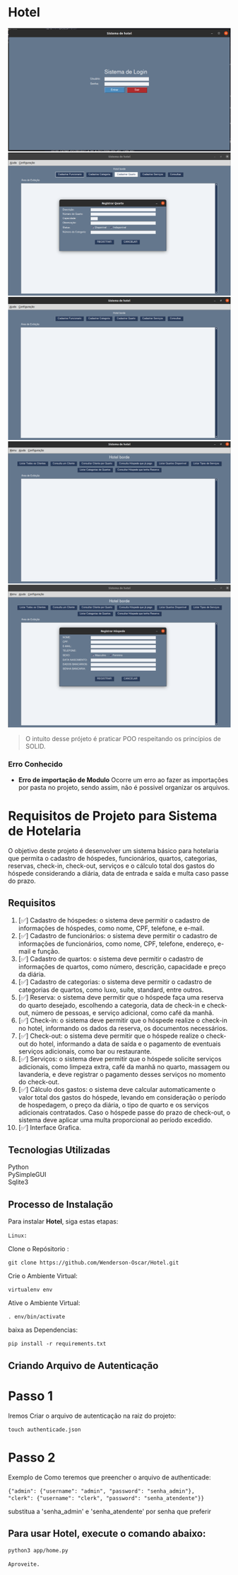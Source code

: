 # Hotel

<img  src="printscreen/base.png">
<img  src="printscreen/admin.png">
<img  src="printscreen/admin1.png">
<img  src="printscreen/clerk.png">
<img  src="printscreen/clerk1.png">

> O intuito desse prójeto é praticar POO respeitando os princípios de SOLID.

### Erro Conhecido
- **Erro de importação de Modulo** Ocorre um erro ao fazer as importações por pasta no projeto, sendo assim, não é possivel organizar os arquivos.

# Requisitos de Projeto para Sistema de Hotelaria

O objetivo deste projeto é desenvolver um sistema básico para hotelaria que permita o cadastro de hóspedes, funcionários, quartos, categorias, reservas, check-in, check-out, serviços e o cálculo total dos gastos do hóspede considerando a diária, data de entrada e saída e multa caso passe do prazo.

## Requisitos

1. [✅] Cadastro de hóspedes: o sistema deve permitir o cadastro de informações de hóspedes, como nome, CPF, telefone, e e-mail.
2. [✅] Cadastro de funcionários: o sistema deve permitir o cadastro de informações de funcionários, como nome, CPF, telefone, endereço, e-mail e função.
3. [✅] Cadastro de quartos: o sistema deve permitir o cadastro de informações de quartos, como número, descrição, capacidade e preço da diária.
4. [✅] Cadastro de categorias: o sistema deve permitir o cadastro de categorias de quartos, como luxo, suíte, standard, entre outros.
5. [✅] Reserva: o sistema deve permitir que o hóspede faça uma reserva do quarto desejado, escolhendo a categoria, data de check-in e check-out, número de pessoas, e serviço adicional, como café da manhã.
6. [✅] Check-in: o sistema deve permitir que o hóspede realize o check-in no hotel, informando os dados da reserva, os documentos necessários.
7. [✅] Check-out: o sistema deve permitir que o hóspede realize o check-out do hotel, informando a data de saída e o pagamento de eventuais serviços adicionais, como bar ou restaurante.
8. [✅] Serviços: o sistema deve permitir que o hóspede solicite serviços adicionais, como limpeza extra, café da manhã no quarto, massagem ou lavanderia, e deve registrar o pagamento desses serviços no momento do check-out.
9. [✅] Cálculo dos gastos: o sistema deve calcular automaticamente o valor total dos gastos do hóspede, levando em consideração o período de hospedagem, o preço da diária, o tipo de quarto e os serviços adicionais contratados. Caso o hóspede passe do prazo de check-out, o sistema deve aplicar uma multa proporcional ao período excedido.
10. [✅] Interface Grafica.

## Tecnologias Utilizadas

Python <br>
PySimpleGUI <br>
Sqlite3
<br>

## Processo de Instalação

Para instalar **Hotel**, siga estas etapas:

`Linux:`

Clone o Repósitorio :
```
git clone https://github.com/Wenderson-Oscar/Hotel.git
```
Crie o Ambiente Virtual:
```
virtualenv env
```
Ative o Ambiente Virtual:
```
. env/bin/activate
```
baixa as Dependencias:
```
pip install -r requirements.txt
```

## Criando Arquivo de Autenticação

# Passo 1

Iremos Criar o arquivo de autenticação na raiz do projeto:
```
touch authenticade.json
```

# Passo 2

Exemplo de Como teremos que preencher o arquivo de authenticade:
```
{"admin": {"username": "admin", "password": "senha_admin"},
"clerk": {"username": "clerk", "password": "senha_atendente"}}
```
substitua a 'senha_admin' e 'senha_atendente' por senha que preferir

## Para usar **Hotel**, execute o comando abaixo:

```
python3 app/home.py
```
`Aproveite.`
